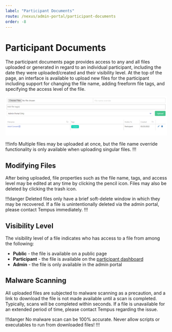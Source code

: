 ```yaml
---
label: "Participant Documents"
route: /nexus/admin-portal/participant-documents
order: -8
---
```

# Participant Documents
The participant documents page provides access to any and all files uploaded or generated in regard to an individual participant, including the date they were uploaded/created and their visibility level. At the top of the page, an interface is available to upload new files for the participant including support for changing the file name, adding freeform file tags, and specifying the access level of the file.

![Participant documents interface.](/nexus/images/participant-documents.png)

!!!info
Multiple files may be uploaded at once, but the file name override functionality is only available when uploading singular files.
!!!

## Modifying Files
After being uploaded, file properties such as the file name, tags, and access level may be edited at any time by clicking the pencil icon. Files may also be deleted by clicking the trash icon.

!!!danger
Deleted files only have a brief soft-delete window in which they may be recovered. If a file is unintentionally deleted via the admin portal, please contact Tempus immediately.
!!!

## Visibility Level
The visibility level of a file indicates who has access to a file from among the following:

- **Public** - the file is available on a public page
- **Participant** - the file is available on the [participant dashboard](/nexus/participant-portal/participant-dashboard.md)
- **Admin** - the file is only available in the admin portal

## Malware Scanning
All uploaded files are subjected to malware scanning as a precaution, and a link to download the file is not made available until a scan is completed. Typically, scans will be completed within seconds. If a file is unavailable for an extended period of time, please contact Tempus regarding the issue.

!!!danger
No malware scan can be 100% accurate. Never allow scripts or executables to run from downloaded files!
!!!